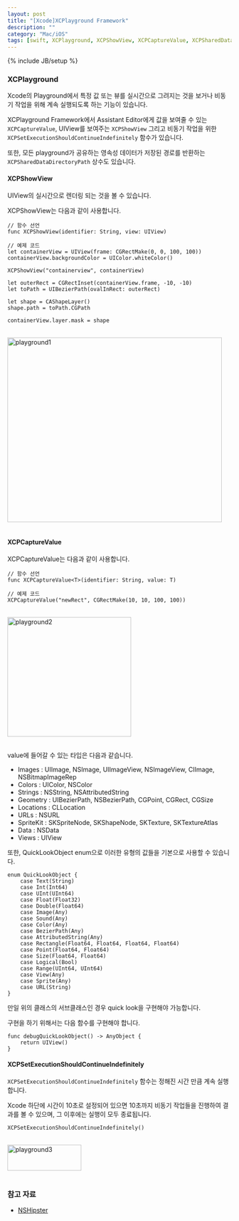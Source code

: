 ```yaml
---
layout: post
title: "[Xcode]XCPlayground Framework"
description: ""
category: "Mac/iOS"
tags: [swift, XCPlayground, XCPShowView, XCPCaptureValue, XCPSharedDataDirectoryPath, XCPSetExecutionShouldContinueIndefinitely, QuickLookObject, async, Playground]
---
```

{% include JB/setup %}

### XCPlayground

Xcode의 Playground에서 특정 값 또는 뷰를 실시간으로 그려지는 것을 보거나 비동기 작업을 위해 계속 실행되도록 하는 기능이 있습니다.

XCPlayground Framework에서 Assistant Editor에게 값을 보여줄 수 있는 `XCPCaptureValue`, UIView를 보여주는 `XCPShowView` 그리고 비동기 작업을 위한 `XCPSetExecutionShouldContinueIndefinitely` 함수가 있습니다.

또한, 모든 playground가 공유하는 영속성 데이터가 저장된 경로를 반환하는 `XCPSharedDataDirectoryPath` 상수도 있습니다.

#### XCPShowView

UIView의 실시간으로 렌더링 되는 것을 볼 수 있습니다. 

XCPShowView는 다음과 같이 사용합니다.

	// 함수 선언
	func XCPShowView(identifier: String, view: UIView)

	// 예제 코드
	let containerView = UIView(frame: CGRectMake(0, 0, 100, 100))
	containerView.backgroundColor = UIColor.whiteColor()

	XCPShowView("containerview", containerView)

	let outerRect = CGRectInset(containerView.frame, -10, -10)
	let toPath = UIBezierPath(ovalInRect: outerRect)

	let shape = CAShapeLayer()
	shape.path = toPath.CGPath

	containerView.layer.mask = shape

<br/><img src="https://farm1.staticflickr.com/655/20564702530_a29dc52f3d.jpg" width="482" height="414" alt="playground1"><br/><br/>

#### XCPCaptureValue

XCPCaptureValue는 다음과 같이 사용합니다.

	// 함수 선언
	func XCPCaptureValue<T>(identifier: String, value: T)

	// 예제 코드
	XCPCaptureValue("newRect", CGRectMake(10, 10, 100, 100))

<br/><img src="https://farm6.staticflickr.com/5654/20130085434_62299e74f0.jpg" width="278" height="268" alt="playground2"><br/><br/>

value에 들어갈 수 있는 타입은 다음과 같습니다.

* Images : UIImage, NSImage, UIImageView, NSImageView, CIImage, NSBitmapImageRep
* Colors : UIColor, NSColor
* Strings : NSString, NSAttributedString
* Geometry : UIBezierPath, NSBezierPath, CGPoint, CGRect, CGSize
* Locations : CLLocation
* URLs : NSURL
* SpriteKit : SKSpriteNode, SKShapeNode, SKTexture, SKTextureAtlas
* Data : NSData
* Views : UIView

또한, QuickLookObject enum으로 이러한 유형의 값들을 기본으로 사용할 수 있습니다.

	enum QuickLookObject {
	    case Text(String)
	    case Int(Int64)
	    case UInt(UInt64)
	    case Float(Float32)
	    case Double(Float64)
	    case Image(Any)
	    case Sound(Any)
	    case Color(Any)
	    case BezierPath(Any)
	    case AttributedString(Any)
	    case Rectangle(Float64, Float64, Float64, Float64)
	    case Point(Float64, Float64)
	    case Size(Float64, Float64)
	    case Logical(Bool)
	    case Range(UInt64, UInt64)
	    case View(Any)
	    case Sprite(Any)
	    case URL(String)
	}

만일 위의 클래스의 서브클래스인 경우 quick look을 구현해야 가능합니다.

구현을 하기 위해서는 다음 함수를 구현해야 합니다.

	func debugQuickLookObject() -> AnyObject {
		return UIView()
	}

#### XCPSetExecutionShouldContinueIndefinitely

`XCPSetExecutionShouldContinueIndefinitely` 함수는 정해진 시간 만큼 계속 실행합니다.

Xcode 하단에 시간이 10초로 설정되어 있으면 10초까지 비동기 작업들을 진행하여 결과를 볼 수 있으며, 그 이후에는 실행이 모두 종료됩니다.

	XCPSetExecutionShouldContinueIndefinitely()

<br/><img src="https://farm1.staticflickr.com/615/20752680305_d991201e85_m.jpg" width="166" height="58" alt="playground3"><br/><br/>

### 참고 자료

* [NSHipster](http://nshipster.com/quick-look-debugging/)